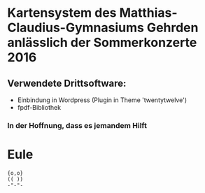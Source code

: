 # Kartensystem des Matthias-Claudius-Gymnasiums Gehrden anlässlich der Sommerkonzerte 2016

## Verwendete Drittsoftware:
- Einbindung in Wordpress (Plugin in Theme 'twentytwelve')
- fpdf-Bibliothek

### In der Hoffnung, dass es jemandem Hilft

# Eule
```
{o,o}
(( ))
-"-"-
```
